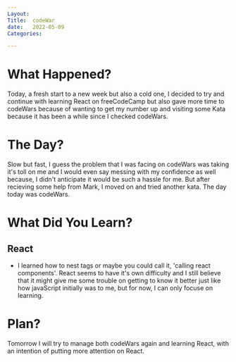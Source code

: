 ```yaml
---
Layout:
Title:  codeWar
date:   2022-05-09
Categories:

---
```


# What Happened?
Today, a fresh start to a new week but also a cold one, I decided to try and continue with learning React on freeCodeCamp but also gave more time to codeWars because of wanting to get my number up and visiting some Kata because it has been a while since I checked codeWars.

# The Day?
Slow but fast, I guess the problem that I was facing on codeWars was taking it's toll on me and I would even say messing with my confidence as well because, I didn't anticipate it would be such a hassle for me. But after recieving some help from Mark, I moved on and tried another kata. The day today was codeWars.

# What Did You Learn?
## React
- I learned how to nest tags or maybe you could call it, 'calling react components'. React seems to have it's own difficulty and I still believe that it might give me some trouble on getting to know it better just like how javaScript initially was to me, but for now, I can only focuse on learning.

# Plan?
Tomorrow I will try to manage both codeWars again and learning React, with an intention of putting more attention on React.